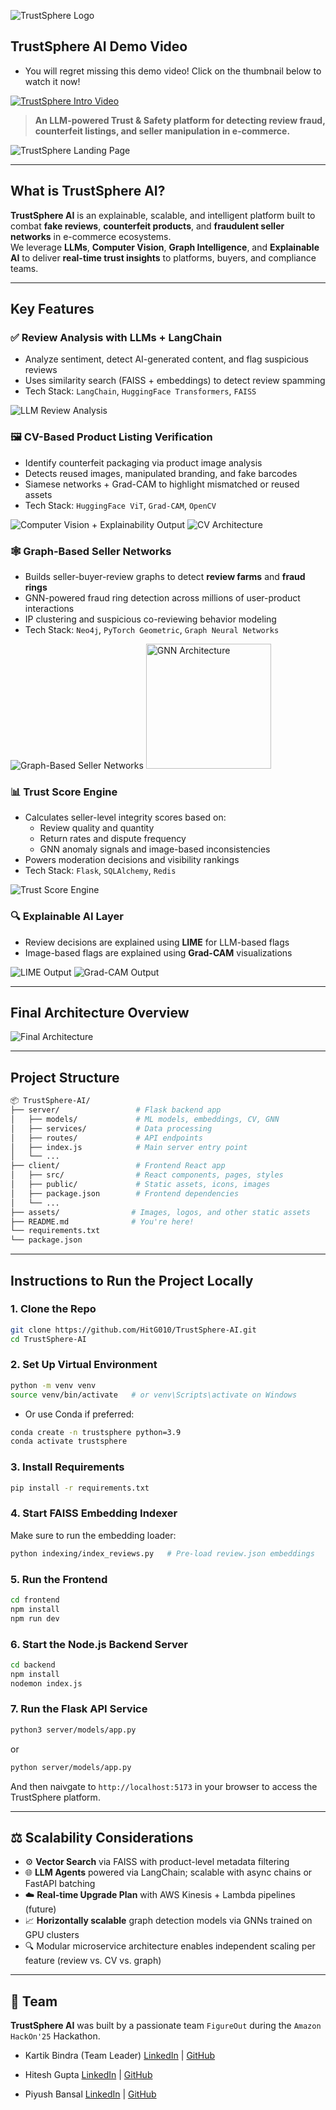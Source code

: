 ![TrustSphere Logo](./assets/trustSphereLogo1.png)

## TrustSphere AI Demo Video
* You will regret missing this demo video! Click on the thumbnail below to watch it now!

[![TrustSphere Intro Video](./assets/trustSphereThumbnail.png)](https://youtu.be/IsfnttIBfAc)

> **An LLM-powered Trust & Safety platform for detecting review fraud, counterfeit listings, and seller manipulation in e-commerce.**

![TrustSphere Landing Page](./assets/landingPage.png)

---
## What is TrustSphere AI?

**TrustSphere AI** is an explainable, scalable, and intelligent platform built to combat **fake reviews**, **counterfeit products**, and **fraudulent seller networks** in e-commerce ecosystems.  
We leverage **LLMs**, **Computer Vision**, **Graph Intelligence**, and **Explainable AI** to deliver **real-time trust insights** to platforms, buyers, and compliance teams.

---

## Key Features

### ✅ Review Analysis with LLMs + LangChain
- Analyze sentiment, detect AI-generated content, and flag suspicious reviews
- Uses similarity search (FAISS + embeddings) to detect review spamming
- Tech Stack: `LangChain`, `HuggingFace Transformers`, `FAISS`

![LLM Review Analysis](./assets/llmReviewAnalysisArchitecture.png)

### 🖼 CV-Based Product Listing Verification
- Identify counterfeit packaging via product image analysis
- Detects reused images, manipulated branding, and fake barcodes
- Siamese networks + Grad-CAM to highlight mismatched or reused assets
- Tech Stack: `HuggingFace ViT`, `Grad-CAM`, `OpenCV`
  
![Computer Vision + Explainability Output](./assets/pumaFake.jpg)
![CV Architecture](./assets/cvArchitecture.png)

### 🕸 Graph-Based Seller Networks
- Builds seller-buyer-review graphs to detect **review farms** and **fraud rings**
- GNN-powered fraud ring detection across millions of user-product interactions
- IP clustering and suspicious co-reviewing behavior modeling
- Tech Stack: `Neo4j`, `PyTorch Geometric`, `Graph Neural Networks`

![Graph-Based Seller Networks](./assets/gnnImg.jpg)
<img src="./assets/gnnArchitecture.png" alt="GNN Architecture" width="200"/>

### 📊 Trust Score Engine
- Calculates seller-level integrity scores based on:
  - Review quality and quantity
  - Return rates and dispute frequency
  - GNN anomaly signals and image-based inconsistencies
- Powers moderation decisions and visibility rankings
- Tech Stack: `Flask`, `SQLAlchemy`, `Redis`

![Trust Score Engine](./assets/trustEngineArchitecture.png)

### 🔍 Explainable AI Layer
- Review decisions are explained using **LIME** for LLM-based flags
- Image-based flags are explained using **Grad-CAM** visualizations

![LIME Output](./assets/LIMEOutput.jpg) ![Grad-CAM Output](./assets/gradCAMOutput.png)

---
## Final Architecture Overview
![Final Architecture](./assets/architecture_Trustsphere.png)

---

## Project Structure

```bash
📦 TrustSphere-AI/
├── server/                 # Flask backend app
│   ├── models/             # ML models, embeddings, CV, GNN
│   ├── services/           # Data processing
│   ├── routes/             # API endpoints
│   ├── index.js            # Main server entry point
│   └── ...
├── client/                 # Frontend React app
│   ├── src/                # React components, pages, styles
│   ├── public/             # Static assets, icons, images
│   ├── package.json        # Frontend dependencies
│   └── ...
├── assets/                # Images, logos, and other static assets
├── README.md              # You're here!
└── requirements.txt
└── package.json
```

---

## Instructions to Run the Project Locally

### 1. Clone the Repo

```bash
git clone https://github.com/HitG010/TrustSphere-AI.git
cd TrustSphere-AI
```

### 2. Set Up Virtual Environment

```bash
python -m venv venv
source venv/bin/activate   # or venv\Scripts\activate on Windows
```
* Or use Conda if preferred:

```bash
conda create -n trustsphere python=3.9
conda activate trustsphere
```

### 3. Install Requirements

```bash
pip install -r requirements.txt
```

### 4. Start FAISS Embedding Indexer

Make sure to run the embedding loader:

```bash
python indexing/index_reviews.py   # Pre-load review.json embeddings
```
### 5. Run the Frontend
```bash
cd frontend
npm install
npm run dev
```
### 6. Start the Node.js Backend Server
```bash
cd backend
npm install
nodemon index.js
```

### 7. Run the Flask API Service

```bash
python3 server/models/app.py
```
or
```bash
python server/models/app.py
```

And then naivgate to `http://localhost:5173` in your browser to access the TrustSphere platform.

---

## ⚖️ Scalability Considerations

* ⚙️ **Vector Search** via FAISS with product-level metadata filtering
* 🌐 **LLM Agents** powered via LangChain; scalable with async chains or FastAPI batching
* ☁️ **Real-time Upgrade Plan** with AWS Kinesis + Lambda pipelines (future)
* 📈 **Horizontally scalable** graph detection models via GNNs trained on GPU clusters
* 🔍 Modular microservice architecture enables independent scaling per feature (review vs. CV vs. graph)

---

## 👥 Team

**TrustSphere AI** was built by a passionate team `FigureOut` during the `Amazon HackOn'25` Hackathon.

* Kartik Bindra (Team Leader)
[LinkedIn](https://www.linkedin.com/in/kartik-bindra/) | [GitHub](https://github.com/kartikbindra)

* Hitesh Gupta
[LinkedIn](https://www.linkedin.com/in/hiteshgupta201105/) | [GitHub](https://github.com/HitG010)

* Piyush Bansal
[LinkedIn](https://www.linkedin.com/in/piyush-bansal-673833298/) | [GitHub](https://github.com/Piyush-Bansal9)

